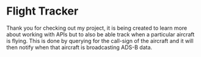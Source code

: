 # Flight Tracker

Thank you for checking out my project, it is being created to learn more about working with APIs but to also be able track when a particular aircraft is flying. This is done by querying for the call-sign  of the aircraft and it will then notify when that aircraft is broadcasting ADS-B data. 

